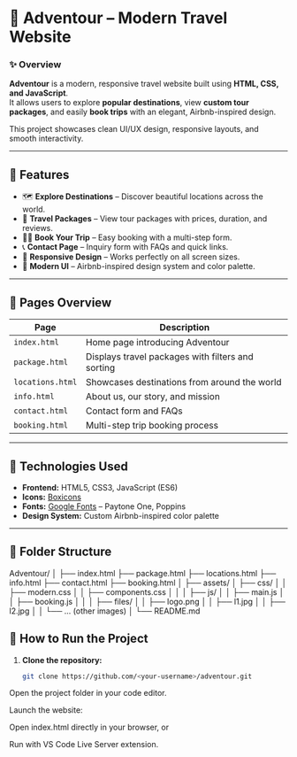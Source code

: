 # 🧳 Adventour – Modern Travel Website

### ✨ Overview
**Adventour** is a modern, responsive travel website built using **HTML, CSS, and JavaScript**.  
It allows users to explore **popular destinations**, view **custom tour packages**, and easily **book trips** with an elegant, Airbnb-inspired design.  

This project showcases clean UI/UX design, responsive layouts, and smooth interactivity.

---

## 🚀 Features
- 🗺️ **Explore Destinations** – Discover beautiful locations across the world.  
- 🧾 **Travel Packages** – View tour packages with prices, duration, and reviews.  
- 🧍‍♂️ **Book Your Trip** – Easy booking with a multi-step form.  
- 📞 **Contact Page** – Inquiry form with FAQs and quick links.  
- 💬 **Responsive Design** – Works perfectly on all screen sizes.  
- 💖 **Modern UI** – Airbnb-inspired design system and color palette.  

---

## 🧠 Pages Overview
| Page | Description |
|------|--------------|
| `index.html` | Home page introducing Adventour |
| `package.html` | Displays travel packages with filters and sorting |
| `locations.html` | Showcases destinations from around the world |
| `info.html` | About us, our story, and mission |
| `contact.html` | Contact form and FAQs |
| `booking.html` | Multi-step trip booking process |

---

## 🧩 Technologies Used
- **Frontend:** HTML5, CSS3, JavaScript (ES6)  
- **Icons:** [Boxicons](https://boxicons.com/)  
- **Fonts:** [Google Fonts](https://fonts.google.com/) – Paytone One, Poppins  
- **Design System:** Custom Airbnb-inspired color palette  

---

## 📁 Folder Structure
Adventour/
│
├── index.html
├── package.html
├── locations.html
├── info.html
├── contact.html
├── booking.html
│
├── assets/
│   ├── css/
│   │   ├── modern.css
│   │   ├── components.css
│   │
│   ├── js/
│   │   ├── main.js
│   │   ├── booking.js
│   │
│   ├── files/
│   │   ├── logo.png
│   │   ├── l1.jpg
│   │   ├── l2.jpg
│   │   └── ... (other images)
│
└── README.md


## 🧭 How to Run the Project
1. **Clone the repository:**
   ```bash
   git clone https://github.com/<your-username>/adventour.git


Open the project folder in your code editor.

Launch the website:

Open index.html directly in your browser, or

Run with VS Code Live Server extension.
